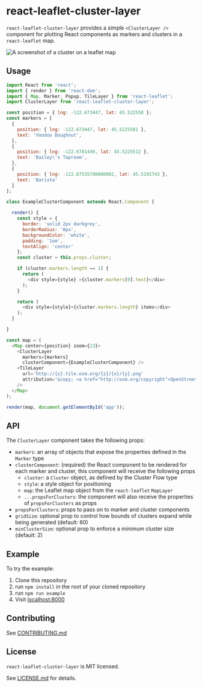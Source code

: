 # react-leaflet-cluster-layer

`react-leaflet-cluster-layer` provides a simple `<ClusterLayer />` component for plotting React components as markers and clusters in a `react-leaflet` map.

![A screenshot of a cluster on a leaflet map](../blob/master/screenshot.jpg?raw=true)

## Usage

```js
import React from 'react';
import { render } from 'react-dom';
import { Map, Marker, Popup, TileLayer } from 'react-leaflet';
import ClusterLayer from 'react-leaflet-cluster-layer';

const position = { lng: -122.673447, lat: 45.522558 };
const markers = [
  {
    position: { lng: -122.673447, lat: 45.5225581 },
    text: 'Voodoo Doughnut',
  },
  {
    position: { lng: -122.6781446, lat: 45.5225512 },
    text: 'Bailey\'s Taproom',
  },
  {
    position: { lng: -122.67535700000002, lat: 45.5192743 },
    text: 'Barista'
  }
];

class ExampleClusterComponent extends React.Component {

  render() {
    const style = {
      border: 'solid 2px darkgrey',
      borderRadius: '8px',
      backgroundColor: 'white',
      padding: '1em',
      textAlign: 'center'
    };
    const cluster = this.props.cluster;

    if (cluster.markers.length == 1) {
      return (
        <div style={style} >{cluster.markers[0].text}</div>
      );
    }

    return (
      <div style={style}>{cluster.markers.length} items</div>
    );
  }

}

const map = (
  <Map center={position} zoom={13}>
    <ClusterLayer
      markers={markers}
      clusterComponent={ExampleClusterComponent} />
    <TileLayer
      url='http://{s}.tile.osm.org/{z}/{x}/{y}.png'
      attribution='&copy; <a href="http://osm.org/copyright">OpenStreetMap</a> contributors'
    />
  </Map>
);

render(map, document.getElementById('app'));
```

## API

The `ClusterLayer` component takes the following props:

- `markers`: an array of objects that expose the properties defined in the `Marker` type
- `clusterComponent`: (required) the React component to be rendered for each marker and cluster, this component will receive the following props
  - `cluster`: a `Cluster` object, as defined by the Cluster Flow type
  - `style`: a style object for positioning
  - `map`: the Leaflet map object from the `react-leaflet` `MapLayer`
  - `...propsForClusters`: the component will also receive the properties of `propsForClusters` as props
- `propsForClusters`: props to pass on to marker and cluster components
- `gridSize`: optional prop to control how bounds of clusters expand while being generated (default: 60)
- `minClusterSize`: optional prop to enforce a minimum cluster size (default: 2)

## Example

To try the example:

1. Clone this repository
2. run `npm install` in the root of your cloned repository
3. run `npm run example`
4. Visit [localhost:8000](http://localhost:8000)

## Contributing

See [CONTRIBUTING.md](https://www.github.com/OpenGov/react-leaflet-cluster-layer/blob/master/CONTRIBUTING.md)

## License

`react-leaflet-cluster-layer` is MIT licensed.

See [LICENSE.md](https://www.github.com/OpenGov/react-leaflet-cluster-layer/blob/master/LICENSE.md) for details.
